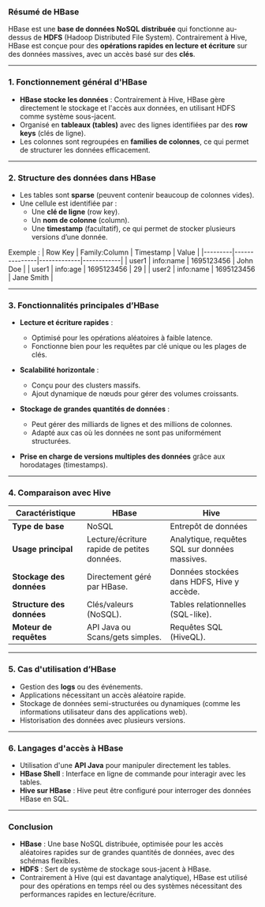 ### **Résumé de HBase**

HBase est une **base de données NoSQL distribuée** qui fonctionne au-dessus de **HDFS** (Hadoop Distributed File System). Contrairement à Hive, HBase est conçue pour des **opérations rapides en lecture et écriture** sur des données massives, avec un accès basé sur des **clés**.

---

### **1. Fonctionnement général d'HBase**
- **HBase stocke les données** : Contrairement à Hive, HBase gère directement le stockage et l'accès aux données, en utilisant HDFS comme système sous-jacent.
- Organisé en **tableaux (tables)** avec des lignes identifiées par des **row keys** (clés de ligne).
- Les colonnes sont regroupées en **families de colonnes**, ce qui permet de structurer les données efficacement.

---

### **2. Structure des données dans HBase**
- Les tables sont **sparse** (peuvent contenir beaucoup de colonnes vides).
- Une cellule est identifiée par :
  - Une **clé de ligne** (row key).
  - Un **nom de colonne** (column).
  - Une **timestamp** (facultatif), ce qui permet de stocker plusieurs versions d’une donnée.

Exemple :
| Row Key | Family:Column | Timestamp   | Value      |
|---------|---------------|-------------|------------|
| user1   | info:name     | 1695123456  | John Doe   |
| user1   | info:age      | 1695123456  | 29         |
| user2   | info:name     | 1695123456  | Jane Smith |

---

### **3. Fonctionnalités principales d’HBase**
- **Lecture et écriture rapides** :
  - Optimisé pour les opérations aléatoires à faible latence.
  - Fonctionne bien pour les requêtes par clé unique ou les plages de clés.
  
- **Scalabilité horizontale** :
  - Conçu pour des clusters massifs.
  - Ajout dynamique de nœuds pour gérer des volumes croissants.

- **Stockage de grandes quantités de données** :
  - Peut gérer des milliards de lignes et des millions de colonnes.
  - Adapté aux cas où les données ne sont pas uniformément structurées.

- **Prise en charge de versions multiples des données** grâce aux horodatages (timestamps).

---

### **4. Comparaison avec Hive**
| **Caractéristique**       | **HBase**                                      | **Hive**                                      |
|----------------------------|-----------------------------------------------|----------------------------------------------|
| **Type de base**           | NoSQL                                         | Entrepôt de données                          |
| **Usage principal**        | Lecture/écriture rapide de petites données.   | Analytique, requêtes SQL sur données massives. |
| **Stockage des données**   | Directement géré par HBase.                   | Données stockées dans HDFS, Hive y accède.   |
| **Structure des données**  | Clés/valeurs (NoSQL).                        | Tables relationnelles (SQL-like).            |
| **Moteur de requêtes**     | API Java ou Scans/gets simples.               | Requêtes SQL (HiveQL).                       |

---

### **5. Cas d'utilisation d’HBase**
- Gestion des **logs** ou des événements.
- Applications nécessitant un accès aléatoire rapide.
- Stockage de données semi-structurées ou dynamiques (comme les informations utilisateur dans des applications web).
- Historisation des données avec plusieurs versions.

---

### **6. Langages d'accès à HBase**
- Utilisation d'une **API Java** pour manipuler directement les tables.
- **HBase Shell** : Interface en ligne de commande pour interagir avec les tables.
- **Hive sur HBase** : Hive peut être configuré pour interroger des données HBase en SQL.

---

### **Conclusion**
- **HBase** : Une base NoSQL distribuée, optimisée pour les accès aléatoires rapides sur de grandes quantités de données, avec des schémas flexibles.
- **HDFS** : Sert de système de stockage sous-jacent à HBase.
- Contrairement à Hive (qui est davantage analytique), HBase est utilisé pour des opérations en temps réel ou des systèmes nécessitant des performances rapides en lecture/écriture.
